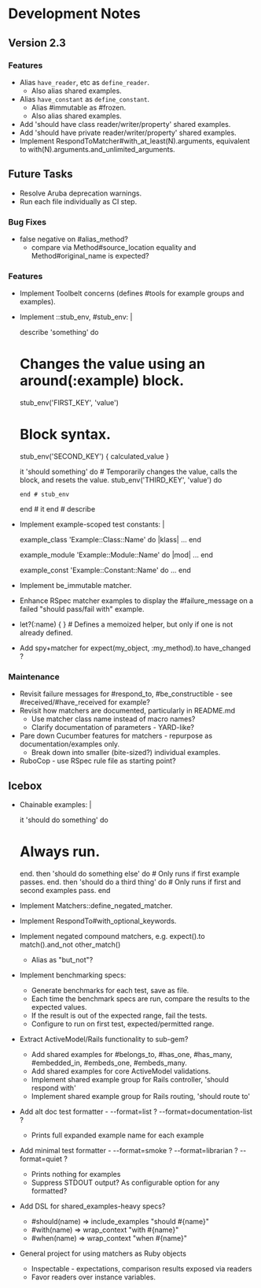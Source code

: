 # Development Notes

## Version 2.3

### Features

- Alias `have_reader`, etc as `define_reader`.
  - Also alias shared examples.
- Alias `have_constant` as `define_constant`.
  - Alias #immutable as #frozen.
  - Also alias shared examples.
- Add 'should have class reader/writer/property' shared examples.
- Add 'should have private reader/writer/property' shared examples.
- Implement RespondToMatcher#with_at_least(N).arguments, equivalent to with(N).arguments.and_unlimited_arguments.

## Future Tasks

- Resolve Aruba deprecation warnings.
- Run each file individually as CI step.

### Bug Fixes

- false negative on #alias_method?
  - compare via Method#source_location equality and Method#original_name is expected?

### Features

- Implement Toolbelt concerns (defines #tools for example groups and examples).
- Implement ::stub_env, #stub_env: |

  describe 'something' do
    # Changes the value using an around(:example) block.
    stub_env('FIRST_KEY', 'value')

    # Block syntax.
    stub_env('SECOND_KEY') { calculated_value }

    it 'should something' do
      # Temporarily changes the value, calls the block, and resets the value.
      stub_env('THIRD_KEY', 'value') do

      end # stub_env
    end # it
  end # describe

- Implement example-scoped test constants: |

  example_class 'Example::Class::Name' do |klass| ... end

  example_module 'Example::Module::Name' do |mod| ... end

  example_const 'Example::Constant::Name' do ... end

- Implement be_immutable matcher.
- Enhance RSpec matcher examples to display the #failure_message on a failed "should pass/fail with" example.
- let?(:name) { } # Defines a memoized helper, but only if one is not already defined.
- Add spy+matcher for expect(my_object, :my_method).to have_changed ?

### Maintenance

- Revisit failure messages for #respond_to, #be_constructible - see #received/#have_received for example?
- Revisit how matchers are documented, particularly in README.md
  - Use matcher class name instead of macro names?
  - Clarify documentation of parameters - YARD-like?
- Pare down Cucumber features for matchers - repurpose as documentation/examples only.
  - Break down into smaller (bite-sized?) individual examples.
- RuboCop - use RSpec rule file as starting point?

## Icebox

- Chainable examples: |

  it 'should do something' do
    # Always run.
  end.
    then 'should do something else' do
      # Only runs if first example passes.
    end.
    then 'should do a third thing' do
      # Only runs if first and second examples pass.
    end

- Implement Matchers::define_negated_matcher.
- Implement RespondTo#with_optional_keywords.
- Implement negated compound matchers, e.g. expect().to match().and_not other_match()
  - Alias as "but_not"?
- Implement benchmarking specs:
  - Generate benchmarks for each test, save as file.
  - Each time the benchmark specs are run, compare the results to the expected values.
  - If the result is out of the expected range, fail the tests.
  - Configure to run on first test, expected/permitted range.
- Extract ActiveModel/Rails functionality to sub-gem?
  - Add shared examples for #belongs_to, #has_one, #has_many, #embedded_in, #embeds_one, #embeds_many.
  - Add shared examples for core ActiveModel validations.
  - Implement shared example group for Rails controller, 'should respond with'
  - Implement shared example group for Rails routing, 'should route to'
- Add alt doc test formatter - --format=list ? --format=documentation-list ?
  - Prints full expanded example name for each example
- Add minimal test formatter - --format=smoke ? --format=librarian ? --format=quiet ?
  - Prints nothing for examples
  - Suppress STDOUT output? As configurable option for any formatted?
- Add DSL for shared_examples-heavy specs?
  - #should(name) => include_examples "should #{name}"
  - #with(name)   => wrap_context "with #{name}"
  - #when(name)   => wrap_context "when #{name}"
- General project for using matchers as Ruby objects
  - Inspectable - expectations, comparison results exposed via readers
  - Favor readers over instance variables.
